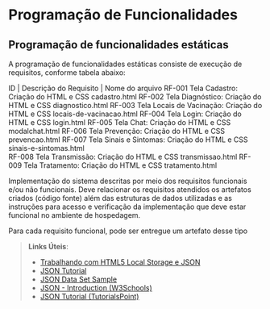 # Programação de Funcionalidades

## Programação de funcionalidades estáticas

A programação de funcionalidades estáticas consiste de execução de requisitos, conforme tabela abaixo:

ID |	Descrição do Requisito  | 	Nome do arquivo
RF-001  Tela Cadastro: Criação do HTML e CSS    cadastro.html
RF-002  Tela Diagnóstico: Criação do HTML e CSS diagnostico.html
RF-003 	Tela Locais de Vacinação: Criação do HTML e CSS locais-de-vacinacao.html
RF-004 	Tela Login: Criação do HTML e CSS   login.html
RF-005 	Tela Chat: Criação do HTML e CSS    modalchat.html
RF-006 	Tela Prevenção: Criação do HTML e CSS   prevencao.html
RF-007 	Tela Sinais e Sintomas: Criação do HTML e CSS   sinais-e-sintomas.html   
RF-008 	Tela Transmissão: Criação do HTML e CSS transmissao.html
RF-009  Tela Tratamento: Criação do HTML e CSS  tratamento.html


Implementação do sistema descritas por meio dos requisitos funcionais e/ou não funcionais. Deve relacionar os requisitos atendidos os artefatos criados (código fonte) além das estruturas de dados utilizadas e as instruções para acesso e verificação da implementação que deve estar funcional no ambiente de hospedagem.

Para cada requisito funcional, pode ser entregue um artefato desse tipo

> **Links Úteis**: 
>
> - [Trabalhando com HTML5 Local Storage e JSON](https://www.devmedia.com.br/trabalhando-com-html5-local-storage-e-json/29045)
> - [JSON Tutorial](https://www.w3resource.com/JSON)
> - [JSON Data Set Sample](https://opensource.adobe.com/Spry/samples/data_region/JSONDataSetSample.html)
> - [JSON - Introduction (W3Schools)](https://www.w3schools.com/js/js_json_intro.asp)
> - [JSON Tutorial (TutorialsPoint)](https://www.tutorialspoint.com/json/index.htm)